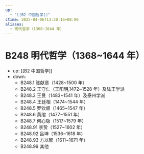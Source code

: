 ```yaml
---
up:
  - "[[B2 中国哲学]]"
ctime: 2025-04-06T13:30:16+08:00
aliases:
  - 明代哲学（1368~1644 年）
---
```


# B248 明代哲学（1368~1644 年）

- up: [[B2 中国哲学]]
- down:	
	- B248.1 陈献章（1428~1500 年）
	- B248.2 王守仁（王阳明,1472~1528 年）及陆王学派
	- B248.3 王艮（1483~1541 年）及泰州学派
	- B248.4 王廷相（1474~1544 年）
	- B248.5 罗钦顺（1465~1547 年）
	- B248.6 黄绾（1477~1551 年）
	- B248.7 何心隐（1517~1579 年）
	- B248.91 李贽（1527~1602 年）
	- B248.92 吕坤（1536~1618 年）
	- B248.93 方以智（1611~1671 年）
	- B248.99 其他
	
